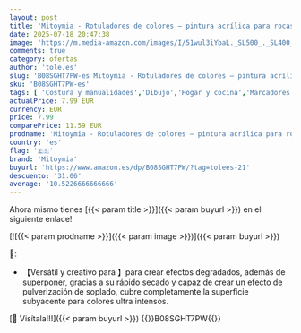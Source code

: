 ```yaml
---
layout: post
title: 'Mitoymia - Rotuladores de colores – pintura acrílica para rocas  24 vibrantes  juego marcadores vidrio  piedra  madera  cerámica  manualidades  Navidad  huevos Pascua y calabaza'
date: 2025-07-18 20:47:38
image: 'https://m.media-amazon.com/images/I/51wul3iYbaL._SL500_._SL400_.jpg'
comments: true
category: ofertas
author: 'tole.es'
slug: 'B08SGHT7PW-es Mitoymia - Rotuladores de colores – pintura acrílica para...'
sku: 'B08SGHT7PW-es'
tags: [ 'Costura y manualidades','Dibujo','Hogar y cocina','Marcadores','Materiales de dibujo','mitoymia','navidad','🇪🇸', ]
actualPrice: 7.99 EUR
currency: EUR
price: 7.99
comparePrice: 11.59 EUR
prodname: 'Mitoymia - Rotuladores de colores – pintura acrílica para rocas  24 vibrantes  juego marcadores vidrio  piedra  madera  cerámica  manualidades  Navidad  huevos Pascua y calabaza'
country: 'es'
flag: '🇪🇸'
brand: 'Mitoymia'
buyurl: 'https://www.amazon.es/dp/B08SGHT7PW/?tag=tolees-21'
descuento: '31.06'
average: '10.5226666666666'
---
```


Ahora mismo tienes [{{< param title >}}]({{< param buyurl >}}) en el siguiente enlace!

[![{{< param prodname >}}]({{< param image >}})]({{< param buyurl >}})

🔎:

- 【Versátil y creativo para 】para crear efectos degradados, además de superponer, gracias a su rápido secado y capaz de crear un efecto de pulverización de soplado, cubre completamente la superficie subyacente para colores ultra intensos.

[🛒 Visítala!!!]({{< param buyurl >}})
{{<world>}}B08SGHT7PW{{</world>}}
